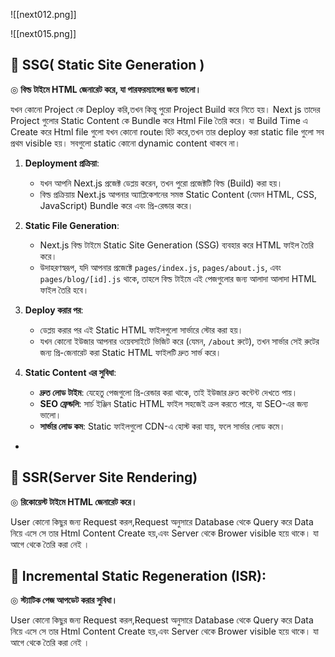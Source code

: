 ![[next012.png]]

![[next015.png]]

## 📰 SSG( Static Site Generation )

◎ **বিল্ড টাইমে HTML জেনারেট করে, যা পারফরম্যান্সের জন্য ভালো।**

যখন কোনো Project কে Deploy করি,তখন কিন্তু পুরো Project Build  করে নিতে হয়। Next js তাদের Project গুলোর Static Content কে Bundle করে Html File তৈরি করে। যা Build Time এ Create করে Html file গুলো যখন কোনো route৷ হিট করে,তখন তার deploy করা static file গুলো সব প্রথম visible হয়। সবগুলো static কোনো dynamic  content থাকবে না।

1. **Deployment প্রক্রিয়া**:
    - যখন আপনি Next.js প্রজেক্ট ডেপ্লয় করেন, তখন পুরো প্রজেক্টটি বিল্ড (Build) করা হয়।    
    - বিল্ড প্রক্রিয়ায় Next.js আপনার অ্যাপ্লিকেশনের সমস্ত Static Content (যেমন HTML, CSS, JavaScript) Bundle করে এবং প্রি-রেন্ডার করে।
        
2. **Static File Generation**:
    - Next.js বিল্ড টাইমে Static Site Generation (SSG) ব্যবহার করে HTML ফাইল তৈরি করে।   
    - উদাহরণস্বরূপ, যদি আপনার প্রজেক্টে `pages/index.js`, `pages/about.js`, এবং `pages/blog/[id].js` থাকে, তাহলে বিল্ড টাইমে এই পেজগুলোর জন্য আলাদা আলাদা HTML ফাইল তৈরি হবে।
        
3. **Deploy করার পর**:
    - ডেপ্লয় করার পর এই Static HTML ফাইলগুলো সার্ভারে স্টোর করা হয়।    
    - যখন কোনো ইউজার আপনার ওয়েবসাইটে ভিজিট করে (যেমন, `/about` রুটে), তখন সার্ভার সেই রুটের জন্য প্রি-জেনারেট করা Static HTML ফাইলটি দ্রুত সার্ভ করে।
        
4. **Static Content এর সুবিধা**:
    
    - **দ্রুত লোড টাইম**: যেহেতু পেজগুলো প্রি-রেন্ডার করা থাকে, তাই ইউজার দ্রুত কন্টেন্ট দেখতে পায়।   
    - **SEO ফ্রেন্ডলি**: সার্চ ইঞ্জিন Static HTML ফাইল সহজেই ক্রল করতে পারে, যা SEO-এর জন্য ভালো। 
    - **সার্ভার লোড কম**: Static ফাইলগুলো CDN-এ হোস্ট করা যায়, ফলে সার্ভার লোড কমে।
- 
## 📰 SSR(Server Site Rendering)

◎ **রিকোয়েস্ট টাইমে HTML জেনারেট করে।**

User কোনো কিছুর জন্য Request করল,Request অনুসারে Database থেকে Query করে  Data নিয়ে এসে সে তার Html Content Create হয়,এবং Server থেকে Brower visible হয়ে থাকে। যা আগে থেকে তৈরি করা নেই ।

## 📰 Incremental Static Regeneration (ISR):

◎ **স্ট্যাটিক পেজ আপডেট করার সুবিধা।**

User কোনো কিছুর জন্য Request করল,Request অনুসারে Database থেকে Query করে  Data নিয়ে এসে সে তার Html Content Create হয়,এবং Server থেকে Brower visible হয়ে থাকে। যা আগে থেকে তৈরি করা নেই ।